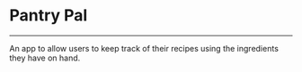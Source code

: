 # **Pantry Pal**
---
An app to allow users to keep track of their recipes using the ingredients they have on hand. 